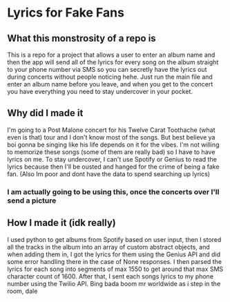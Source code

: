 # Lyrics for Fake Fans

## What this monstrosity of a repo is

This is a repo for a project that allows a user to enter an album name and then the app will send all of the lyrics 
for every song on the album straight to your phone number via SMS so you can secretly have the lyrics out during 
concerts without people noticing hehe. Just run the main file and enter an album name before you leave, and when you
get to the concert you have everything you need to stay undercover in your pocket.

## Why did I made it

I'm going to a Post Malone concert for his Twelve Carat Toothache (what even is that) tour and I don't know most of the songs.
But best believe ya boi gonna be singing like his life depends on it for the vibes. I'm not willing to memorize these songs (some of them are really bad)
so I have to have lyrics on me. To stay undercover, I can't use Spotify or Genius to read the lyrics because then I'll be ousted and 
hanged for the crime of being a fake fan. (Also Im poor and dont have the data to spend searching up lyrics) 

### I am actually going to be using this, once the concerts over I'll send a picture

## How I made it (idk really)

I used python to get albums from Spotify based on user input, then I stored all the tracks in the album into an array of custom 
abstract objects, and when adding them in, I got the lyrics for them using the Genius API and did some error handling there in the case
of None responses. I then parsed the lyrics for each song into segments of max 1550 to get around that max SMS character count of 1600. 
After that, I sent each songs lyrics to my phone number using the Twilio API. Bing bada boom mr worldwide as i step in the room, dale
